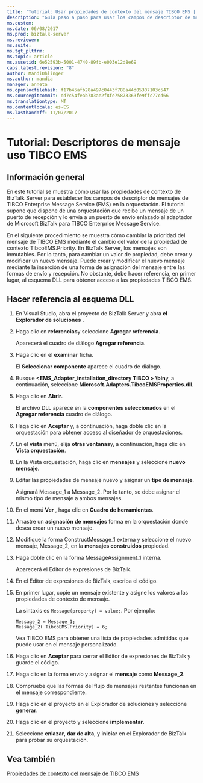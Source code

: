 ```yaml
---
title: 'Tutorial: Usar propiedades de contexto del mensaje TIBCO EMS | Documentos de Microsoft'
description: "Guía paso a paso para usar los campos de descriptor de mensajes de TIBCO Enterprise Message Service en la orquestación de BizTalk Server"
ms.custom: 
ms.date: 06/08/2017
ms.prod: biztalk-server
ms.reviewer: 
ms.suite: 
ms.tgt_pltfrm: 
ms.topic: article
ms.assetid: 6e52593b-5001-4740-89fb-e003e12d8e69
caps.latest.revision: "8"
author: MandiOhlinger
ms.author: mandia
manager: anneta
ms.openlocfilehash: f17b45afb28a497c0443f788a44d05307103c547
ms.sourcegitcommit: dd7c54feab783ae2f8fe75873363fe9ffc77cd66
ms.translationtype: MT
ms.contentlocale: es-ES
ms.lasthandoff: 11/07/2017
---
```

# <a name="tutorial-use-tibco-ems-message-descriptors"></a>Tutorial: Descriptores de mensaje uso TIBCO EMS

## <a name="overview"></a>Información general
En este tutorial se muestra cómo usar las propiedades de contexto de BizTalk Server para establecer los campos de descriptor de mensajes de TIBCO Enterprise Message Service (EMS) en la orquestación. El tutorial supone que dispone de una orquestación que recibe un mensaje de un puerto de recepción y lo envía a un puerto de envío enlazado al adaptador de Microsoft BizTalk para TIBCO Enterprise Message Service.  
  
 En el siguiente procedimiento se muestra cómo cambiar la prioridad del mensaje de TIBCO EMS mediante el cambio del valor de la propiedad de contexto TibcoEMS.Priority. En BizTalk Server, los mensajes son inmutables. Por lo tanto, para cambiar un valor de propiedad, debe crear y modificar un nuevo mensaje. Puede crear y modificar el nuevo mensaje mediante la inserción de una forma de asignación del mensaje entre las formas de envío y recepción. No obstante, debe hacer referencia, en primer lugar, al esquema DLL para obtener acceso a las propiedades TIBCO EMS.  
  
## <a name="reference-the-schema-dll"></a>Hacer referencia al esquema DLL  
  
1.  En Visual Studio, abra el proyecto de BizTalk Server y abra **el Explorador de soluciones** .  
  
2.  Haga clic en **referencias**y seleccione **Agregar referencia**.  
  
     Aparecerá el cuadro de diálogo **Agregar referencia**.  
  
3.  Haga clic en el **examinar** ficha.  
  
     El **Seleccionar componente** aparece el cuadro de diálogo.  
  
4.  Busque  **\<EMS_Adapter_installation_directory TIBCO > \bin**y, a continuación, seleccione **Microsoft.Adapters.TibcoEMSProperties.dll**.  
  
5.  Haga clic en **Abrir**.  
  
     El archivo DLL aparece en la **componentes seleccionados** en el **Agregar referencia** cuadro de diálogo.  
  
6.  Haga clic en **Aceptar** y, a continuación, haga doble clic en la orquestación para obtener acceso al diseñador de orquestaciones.  
  
7.  En el **vista** menú, elija **otras ventanas**y, a continuación, haga clic en **Vista orquestación**.  
  
8.  En la Vista orquestación, haga clic en **mensajes** y seleccione **nuevo mensaje**.  
  
9. Editar las propiedades de mensaje nuevo y asignar un **tipo de mensaje**.  
  
     Asignará Message_1 a Message_2. Por lo tanto, se debe asignar el mismo tipo de mensaje a ambos mensajes.  
  
10. En el menú **Ver** , haga clic en **Cuadro de herramientas**.  
  
11. Arrastre un **asignación de mensajes** forma en la orquestación donde desea crear un nuevo mensaje.  
  
12. Modifique la forma ConstructMessage_1 externa y seleccione el nuevo mensaje, Message_2, en la **mensajes construidos** propiedad.  
  
13. Haga doble clic en la forma MessageAssignment_1 interna.  
  
     Aparecerá el Editor de expresiones de BizTalk.  
  
14. En el Editor de expresiones de BizTalk, escriba el código.  
  
15. En primer lugar, copie un mensaje existente y asigne los valores a las propiedades de contexto de mensaje.  
  
     La sintaxis es `Message(property) = value;`. Por ejemplo:  
  
    ```  
    Message_2 = Message_1;  
    Message_2( TibcoEMS.Priority) = 6;  
    ```  
  
     Vea TIBCO EMS para obtener una lista de propiedades admitidas que puede usar en el mensaje personalizado.  
  
16. Haga clic en **Aceptar** para cerrar el Editor de expresiones de BizTalk y guarde el código.  
  
17. Haga clic en la forma envío y asignar el **mensaje** como **Message_2**.  
  
18. Compruebe que las formas del flujo de mensajes restantes funcionan en el mensaje correspondiente.  
  
19. Haga clic en el proyecto en el Explorador de soluciones y seleccione **generar**.  
  
20. Haga clic en el proyecto y seleccione **implementar**.  
  
21. Seleccione **enlazar**, **dar de alta**, y **iniciar** en el Explorador de BizTalk para probar su orquestación.  
  
## <a name="see-also"></a>Vea también  
[Propiedades de contexto del mensaje de TIBCO EMS](../core/message-context-properties-in-biztalk-server.md)